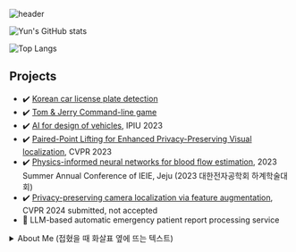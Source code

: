 ![header](https://capsule-render.vercel.app/api?type=wave&color=auto&height=300&section=header&text=Yun's%20Repository&fontSize=90)

![Yun's GitHub stats](https://github-readme-stats.vercel.app/api?username=ChanhyukYun&show_icons=true)

![Top Langs](https://github-readme-stats.vercel.app/api/top-langs/?username=ChanhyukYun&layout=compact)

## Projects  
- ✔️ [Korean car license plate detection]()  
- ✔️ [Tom & Jerry Command-line game]()  
- ✔️ [AI for design of vehicles](), IPIU 2023  
- ✔️ [Paired-Point Lifting for Enhanced Privacy-Preserving Visual localization](https://openaccess.thecvf.com/content/CVPR2023/papers/Lee_Paired-Point_Lifting_for_Enhanced_Privacy-Preserving_Visual_Localization_CVPR_2023_paper.pdf), CVPR 2023  
- ✔️ [Physics-informed neural networks for blood flow estimation](), 2023 Summer Annual Conference of IEIE, Jeju (2023 대한전자공학회 하계학술대회)  
- ✔️ [Privacy-preserving camera localization via feature augmentation](), CVPR 2024 submitted, not accepted  
- 🔭 LLM-based automatic emergency patient report processing service

<details>
<summary>About Me (접혔을 때 화살표 옆에 뜨는 텍스트)</summary>
어쩌구저쩌구 (감추고자 하는 내용)
</summary>


<!--
**ChanhyukYun/ChanhyukYun** is a ✨ _special_ ✨ repository because its `README.md` (this file) appears on your GitHub profile.

Here are some ideas to get you started:

- 🔭 I’m currently working on ...
- 🌱 I’m currently learning ...
- 👯 I’m looking to collaborate on ...
- 🤔 I’m looking for help with ...
- 💬 Ask me about ...
- 📫 How to reach me: ...
- 😄 Pronouns: ...
- ⚡ Fun fact: ...
-->

